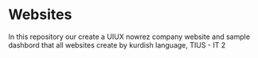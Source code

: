 # Websites
In this repository our create a UIUX nowrez company website and sample dashbord that all websites create by kurdish language, TIUS - IT 2
